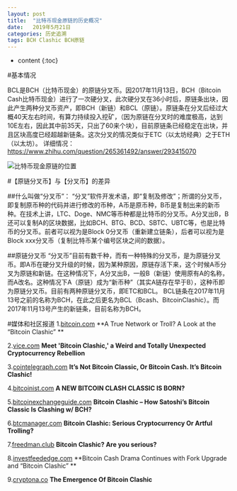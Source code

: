 ```yaml
---
layout: post
title:  "比特币现金原链的历史概况"
date:   2019年5月21日
categories: 历史追溯
tags: BCH Clashic BCH原链
---
```


* content
{:toc}

#基本情况

BCL是BCH（比特币现金）的原链分叉币。因2017年11月13日，BCH（Bitcoin Cash比特币现金）进行了一次硬分叉，此次硬分叉在36小时后，原链条出块，因此产生两种分叉币资产，即BCH（新链）和BCL（原链）。原链条在分叉后经过大概40天左右时间，有算力持续投入挖矿，（因为原链在分叉时的难度极高，达到10E左右，因此其中前35天，只出了60来个块），目前原链条已经稳定在出块，并且区块高度已经超越新链条。这次分叉的情况类似于ETC（以太坊经典）之于ETH（以太坊）。
详细情况：https://www.zhihu.com/question/265361492/answer/293415070

![比特币现金原链的位置](https://bitcoincashcn.github.io/pic/fork.PNG)

#【原链分叉币】与【分叉币】的差异

##什么叫做“分叉币”：
“分叉”软件开发术语，即“复制及修改”；所谓的分叉币，即复制原币种的代码并进行修改的币种，A币是原币种，B币是复制出来的新币种。在技术上讲，LTC、Doge、NMC等币种都是比特币的分叉币。A分叉出B，B还可以复制A的区块数据，比如BCH、BTG、BCD、SBTC、UBTC等，也是比特币的分叉币。前者可以视为是Block 0分叉币（重新建立链条），后者可以视为是Block xxx分叉币（复制比特币某个编号区块之间的数据）。

##原链分叉币
“分叉币”目前有数千种，而有一种特殊的分叉币，是为原链分叉币。即A币在硬分叉升级的时候，因为某种原因，原链存活下来，这个时候A币分叉为原链和新链。在这种情况下，A分叉出B，一般B（新链）使用原有A的名称，而A改名。这种情况下A（原链）成为“新币种”（其实A链存在早于B），这种币即为原链分叉币。目前有两种原链分叉币，即ETC和BCL。
BCL链条在2017年11月13号之前的名称为BCH，在此之后更名为BCL（Bcash、BitcoinClashic）。而2017年11月13号产生的新链条，目前名称为BCH。

#媒体和社区报道
1.[bitcoin.com](https://news.bitcoin.com/a-true-network-or-troll-a-look-at-the-bitcoin-clashic-project/ "") **A True Network or Troll? A Look at the “Bitcoin Clashic” **

2.[vice.com](https://motherboard.vice.com/en_us/article/pa345z/meet-bitcoin-clashic-a-weird-bitcoin-cash-fork-rebellion "") **Meet 'Bitcoin Clashic,' a Weird and Totally Unexpected Cryptocurrency Rebellion**

3.[cointelegraph.com](https://cointelegraph.com/news/its-not-bitcoin-classic-or-bitcoin-cash-its-bitcoin-clashic "") **It’s Not Bitcoin Classic, Or Bitcoin Cash. It’s Bitcoin Clashic!**

4.[bitcoinist.com](http://bitcoinist.com/bitcoin-clashic-bitcoin-cash-fork/ "") **A NEW BITCOIN CLASH CLASSIC IS BORN?** 

5.[bitcoinexchangeguide.com](https://bitcoinexchangeguide.com/bitcoin-clashic/ "") **Bitcoin Clashic – How Satoshi’s Bitcoin Classic Is Clashing w/ BCH?**

6.[btcmanager.com](https://btcmanager.com/bitcoin-clashic-serious-crypto) **Bitcoin Clashic: Serious Cryptocurrency Or Artful Trolling?**

7.[freedman.club](https://freedman.club/en/bitcoin-clashic-are-you-serious/) **Bitcoin Clashic? Are you serious?**

8.[investfeededge.com](https://investfeededge.com/bitcoin-cash-drama-continues-with-fork-upgrade-and-bitcoin-clashic/) **Bitcoin Cash Drama Continues with Fork Upgrade and “Bitcoin Clashic” **

9.[cryptona.co](https://cryptona.co/emergence-bitcoin-clashic/) **The Emergence Of Bitcoin Clashic**








